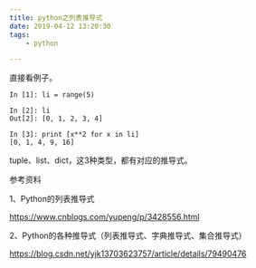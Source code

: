 ```yaml
---
title: python之列表推导式
date: 2019-04-12 13:20:30
tags:
	- python

---
```




直接看例子。

```
In [1]: li = range(5)

In [2]: li
Out[2]: [0, 1, 2, 3, 4]

In [3]: print [x**2 for x in li]
[0, 1, 4, 9, 16]
```



tuple、list、dict，这3种类型，都有对应的推导式。



参考资料

1、Python的列表推导式

https://www.cnblogs.com/yupeng/p/3428556.html

2、Python的各种推导式（列表推导式、字典推导式、集合推导式）

https://blog.csdn.net/yjk13703623757/article/details/79490476